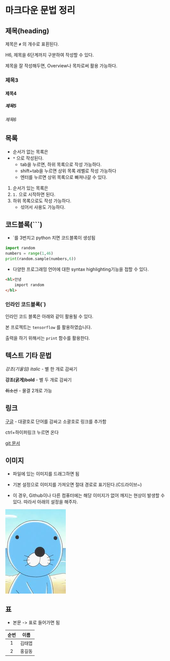 # 마크다운 문법 정리

## 제목(heading)

제목은 `#` 의 개수로 표횐된다.

H6, 제목을 6단계까지 구분하여 작성할 수 있다.

제목을 잘 작성해두면, Overview나 목차로써 활용 가능하다.

### 제목3

#### 제목4

##### 제목5

###### 제목6



## 목록

* 순서가 없는 목록은
* `*` 으로 작성된다.
  * tab을 누르면, 하위 목록으로 작성 가능하다.
  * shift+tab을 누르면 상위 목록 레벨로 작성 가능하다
  * 엔터를 누르면 상위 목록으로 빠져나갈 수 있다.

1. 순서가 있는 목록은
2.  `1.` 으로 시작하면 된다.
   1. 하위 목록으로도 작성 가능하다.
      * 섞어서 사용도 가능하다.

## 코드블록(```)

* `를 3번치고 python 치면 코드블록이 생성됨

```python
import random
numbers = range(1,46)
print(random.sample(numbers,6))
```

* 다양한 프로그래밍 언어에 대한 syntax highlighting기능을 접할 수 있다.

```html
<hl>안녕
	import random
</hl>

```

### 인라인 코드블록(`)

인라인 코드 블록은 아래와 같이 활용될 수 있다.

본 프로젝트는 `tensorflow` 를 활용하였습니다.

출력을 하기 위해서는 `print` 함수를 활용한다.



## 텍스트 기타 문법

*강조(기울임) italic* - 별 한 개로 감싸기

**강조(굵게)bold** - 별 두 개로 감싸기

~~취소선~~ - 물결 2개로 가능



## 링크

[구글](https://google.co.kr) - 대괄호로 단어를 감싸고 소괄호로 링크를 추가함

ctrl+하이퍼링크 누르면 온다

[git 문서](./git.md)



## 이미지

* 파일에 있는 이미지를 드래그하면 됨

* 기본 설정으로 이미지를 가져오면 절대 경로로 표기된다.(C드라이브~)
* 이 경우, Github이나 다른 컴퓨터에는 해당 이미지가 없어 깨지는 현상이 발생할 수 있다. 따라서 아래의 설정을 해주자.

![보노보노](markdown-images/%EB%B3%B4%EB%85%B8%EB%B3%B4%EB%85%B8.jpg)

## 표

* 본문 -> 표로 들어가면 됨

| 순번 |  이름  |
| :--: | :----: |
|  1   | 김태엽 |
|  2   | 홍길동 |